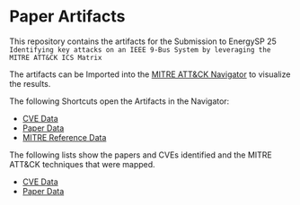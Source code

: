 # Paper Artifacts

This repository contains the artifacts for the Submission to EnergySP 25 `Identifying key attacks on an IEEE 9-Bus System by leveraging the MITRE ATT&CK ICS Matrix`

The artifacts can be Imported into the [MITRE ATT&CK Navigator](https://mitre-attack.github.io/attack-navigator/) to visualize the results.

The following Shortcuts open the Artifacts in the Navigator:
- [CVE Data](https://mitre-attack.github.io/attack-navigator/#layerURL=https://raw.githubusercontent.com/hm-seclab/MITRE-ATTCK-ICS-IEEE-9-Bus-Mapping/main/all_cves.json)
- [Paper Data](https://mitre-attack.github.io/attack-navigator/#layerURL=https://raw.githubusercontent.com/hm-seclab/MITRE-ATTCK-ICS-IEEE-9-Bus-Mapping/main/all_papers.json)
- [MITRE Reference Data](https://mitre-attack.github.io/attack-navigator/#layerURL=https://raw.githubusercontent.com/hm-seclab/MITRE-ATTCK-ICS-IEEE-9-Bus-Mapping/main/mitre_data.json)

The following lists show the papers and CVEs identified and the MITRE ATT&CK techniques that were mapped.
- [CVE Data](/CVE-Mapping.md)
- [Paper Data](/Paper-Mapping.md)